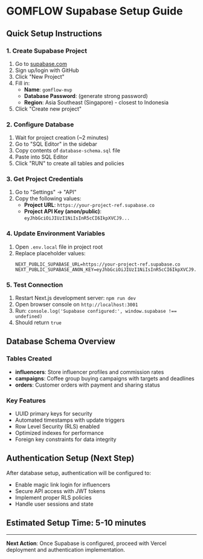 # GOMFLOW Supabase Setup Guide

## Quick Setup Instructions

### 1. Create Supabase Project
1. Go to [supabase.com](https://supabase.com)
2. Sign up/login with GitHub
3. Click "New Project"
4. Fill in:
   - **Name**: `gomflow-mvp`
   - **Database Password**: (generate strong password)
   - **Region**: Asia Southeast (Singapore) - closest to Indonesia
5. Click "Create new project"

### 2. Configure Database
1. Wait for project creation (~2 minutes)
2. Go to "SQL Editor" in the sidebar
3. Copy contents of `database-schema.sql` file
4. Paste into SQL Editor
5. Click "RUN" to create all tables and policies

### 3. Get Project Credentials
1. Go to "Settings" → "API"
2. Copy the following values:
   - **Project URL**: `https://your-project-ref.supabase.co`
   - **Project API Key (anon/public)**: `eyJhbGciOiJIUzI1NiIsInR5cCI6IkpXVCJ9...`

### 4. Update Environment Variables
1. Open `.env.local` file in project root
2. Replace placeholder values:
   ```env
   NEXT_PUBLIC_SUPABASE_URL=https://your-project-ref.supabase.co
   NEXT_PUBLIC_SUPABASE_ANON_KEY=eyJhbGciOiJIUzI1NiIsInR5cCI6IkpXVCJ9...
   ```

### 5. Test Connection
1. Restart Next.js development server: `npm run dev`
2. Open browser console on `http://localhost:3001`
3. Run: `console.log('Supabase configured:', window.supabase !== undefined)`
4. Should return `true`

## Database Schema Overview

### Tables Created
- **influencers**: Store influencer profiles and commission rates
- **campaigns**: Coffee group buying campaigns with targets and deadlines  
- **orders**: Customer orders with payment and sharing status

### Key Features
- UUID primary keys for security
- Automated timestamps with update triggers
- Row Level Security (RLS) enabled
- Optimized indexes for performance
- Foreign key constraints for data integrity

## Authentication Setup (Next Step)
After database setup, authentication will be configured to:
- Enable magic link login for influencers
- Secure API access with JWT tokens
- Implement proper RLS policies
- Handle user sessions and state

## Estimated Setup Time: 5-10 minutes

---

**Next Action**: Once Supabase is configured, proceed with Vercel deployment and authentication implementation.